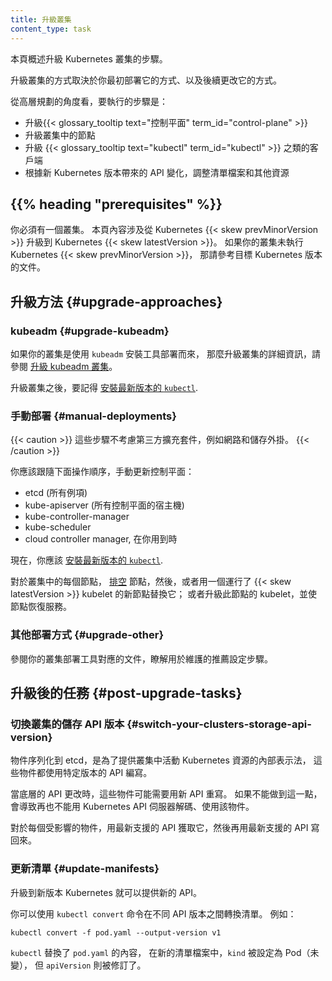 ```yaml
---
title: 升級叢集
content_type: task
---
```

<!-- 
---
title: Upgrade A Cluster
content_type: task
---
-->

<!-- overview -->
<!-- 
This page provides an overview of the steps you should follow to upgrade a
Kubernetes cluster.

The way that you upgrade a cluster depends on how you initially deployed it
and on any subsequent changes.

At a high level, the steps you perform are:
-->
本頁概述升級 Kubernetes 叢集的步驟。

升級叢集的方式取決於你最初部署它的方式、以及後續更改它的方式。

從高層規劃的角度看，要執行的步驟是：

<!-- 
- Upgrade the {{< glossary_tooltip text="control plane" term_id="control-plane" >}}
- Upgrade the nodes in your cluster
- Upgrade clients such as {{< glossary_tooltip text="kubectl" term_id="kubectl" >}}
- Adjust manifests and other resources based on the API changes that accompany the
  new Kubernetes version
-->
- 升級{{< glossary_tooltip text="控制平面" term_id="control-plane" >}}
- 升級叢集中的節點
- 升級 {{< glossary_tooltip text="kubectl" term_id="kubectl" >}} 之類的客戶端
- 根據新 Kubernetes 版本帶來的 API 變化，調整清單檔案和其他資源

## {{% heading "prerequisites" %}}

<!-- 
You must have an existing cluster. This page is about upgrading from Kubernetes
{{< skew prevMinorVersion >}} to Kubernetes {{< skew latestVersion >}}. If your cluster
is not currently running Kubernetes {{< skew prevMinorVersion >}} then please check
the documentation for the version of Kubernetes that you plan to upgrade to.
-->
你必須有一個叢集。
本頁內容涉及從 Kubernetes {{< skew prevMinorVersion >}} 
升級到 Kubernetes {{< skew latestVersion >}}。
如果你的叢集未執行 Kubernetes {{< skew prevMinorVersion >}}，
那請參考目標 Kubernetes 版本的文件。

<!-- ## Upgrade approaches -->
## 升級方法 {#upgrade-approaches}

### kubeadm {#upgrade-kubeadm}

<!-- 
If your cluster was deployed using the `kubeadm` tool, refer to 
[Upgrading kubeadm clusters](/docs/tasks/administer-cluster/kubeadm/kubeadm-upgrade/)
for detailed information on how to upgrade the cluster.

Once you have upgraded the cluster, remember to
[install the latest version of `kubectl`](/docs/tasks/tools/).
-->
如果你的叢集是使用 `kubeadm` 安裝工具部署而來，
那麼升級叢集的詳細資訊，請參閱
[升級 kubeadm 叢集](/zh-cn/docs/tasks/administer-cluster/kubeadm/kubeadm-upgrade/)。

升級叢集之後，要記得
[安裝最新版本的 `kubectl`](/zh-cn/docs/tasks/tools/).

<!-- ### Manual deployments -->
### 手動部署 {#manual-deployments}

<!-- 
These steps do not account for third-party extensions such as network and storage
plugins.

You should manually update the control plane following this sequence:
-->
{{< caution >}}
這些步驟不考慮第三方擴充套件，例如網路和儲存外掛。
{{< /caution >}}

你應該跟隨下面操作順序，手動更新控制平面：

<!-- 
- etcd (all instances)
- kube-apiserver (all control plane hosts)
- kube-controller-manager
- kube-scheduler
- cloud controller manager, if you use one
-->
- etcd (所有例項)
- kube-apiserver (所有控制平面的宿主機)
- kube-controller-manager
- kube-scheduler
- cloud controller manager, 在你用到時

<!-- 
At this point you should
[install the latest version of `kubectl`](/docs/tasks/tools/).

For each node in your cluster, [drain](/docs/tasks/administer-cluster/safely-drain-node/)
that node and then either replace it with a new node that uses the {{< skew latestVersion >}}
kubelet, or upgrade the {{< skew latestVersion >}}
kubelet on that node and bring the node back into service.
-->
現在，你應該
[安裝最新版本的 `kubectl`](/zh-cn/docs/tasks/tools/).

對於叢集中的每個節點，
[排空](/zh-cn/docs/tasks/administer-cluster/safely-drain-node/)
節點，然後，或者用一個運行了 {{< skew latestVersion >}} kubelet 的新節點替換它；
或者升級此節點的 kubelet，並使節點恢復服務。

<!-- 
### Other deployments {#upgrade-other}

Refer to the documentation for your cluster deployment tool to learn the recommended set
up steps for maintenance.

## Post-upgrade tasks

### Switch your cluster's storage API version
-->
### 其他部署方式 {#upgrade-other}

參閱你的叢集部署工具對應的文件，瞭解用於維護的推薦設定步驟。

## 升級後的任務 {#post-upgrade-tasks}

### 切換叢集的儲存 API 版本 {#switch-your-clusters-storage-api-version}

<!-- 
The objects that are serialized into etcd for a cluster's internal
representation of the Kubernetes resources active in the cluster are
written using a particular version of the API.

When the supported API changes, these objects may need to be rewritten
in the newer API. Failure to do this will eventually result in resources
that are no longer decodable or usable by the Kubernetes API server.

For each affected object, fetch it using the latest supported API and then
write it back also using the latest supported API.
-->
物件序列化到 etcd，是為了提供叢集中活動 Kubernetes 資源的內部表示法，
這些物件都使用特定版本的 API 編寫。

當底層的 API 更改時，這些物件可能需要用新 API 重寫。
如果不能做到這一點，會導致再也不能用 Kubernetes API 伺服器解碼、使用該物件。

對於每個受影響的物件，用最新支援的 API 獲取它，然後再用最新支援的 API 寫回來。

<!-- 
### Update manifests

Upgrading to a new Kubernetes version can provide new APIs.

You can use `kubectl convert` command to convert manifests between different API versions.
For example:
-->
### 更新清單 {#update-manifests}

升級到新版本 Kubernetes 就可以提供新的 API。

你可以使用 `kubectl convert` 命令在不同 API 版本之間轉換清單。
例如：

```shell
kubectl convert -f pod.yaml --output-version v1
```

<!-- 
The `kubectl` tool replaces the contents of `pod.yaml` with a manifest that sets `kind` to
Pod (unchanged), but with a revised `apiVersion`.
-->
`kubectl` 替換了 `pod.yaml` 的內容，
在新的清單檔案中，`kind` 被設定為 Pod（未變），
但 `apiVersion` 則被修訂了。
